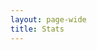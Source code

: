 ```yaml
---
layout: page-wide
title: Stats
---
```


<div class="container" style="max-width: 980px;">
  <canvas id="myChart" width="400" height="200"></canvas>
</div>
